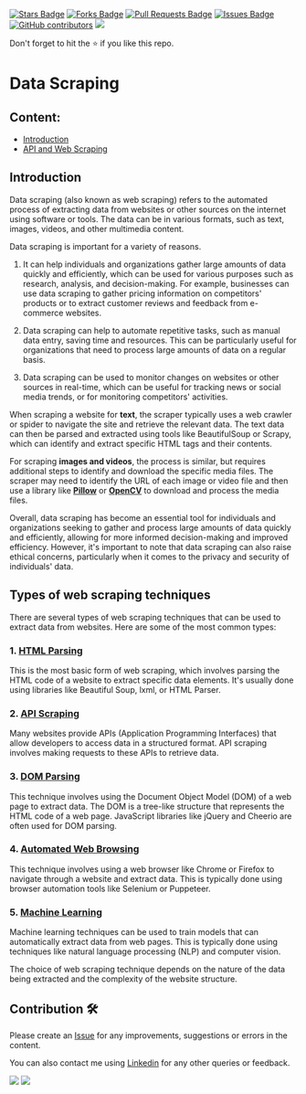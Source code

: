 <a href="https://github.com/drshahizan/special-topic-data-engineering/stargazers"><img src="https://img.shields.io/github/stars/drshahizan/special-topic-data-engineering" alt="Stars Badge"/></a>
<a href="https://github.com/drshahizan/special-topic-data-engineering/network/members"><img src="https://img.shields.io/github/forks/drshahizan/special-topic-data-engineering" alt="Forks Badge"/></a>
<a href="https://github.com/drshahizan/special-topic-data-engineering/pulls"><img src="https://img.shields.io/github/issues-pr/drshahizan/special-topic-data-engineering" alt="Pull Requests Badge"/></a>
<a href="https://github.com/drshahizan/special-topic-data-engineering/issues"><img src="https://img.shields.io/github/issues/drshahizan/special-topic-data-engineering" alt="Issues Badge"/></a>
<a href="https://github.com/drshahizan/special-topic-data-engineering/graphs/contributors"><img alt="GitHub contributors" src="https://img.shields.io/github/contributors/drshahizan/special-topic-data-engineering?color=2b9348"></a>
![](https://visitor-badge.glitch.me/badge?page_id=drshahizan/special-topic-data-engineering)

Don't forget to hit the :star: if you like this repo.

# Data Scraping

## Content:
- [Introduction]()
- [API and Web Scraping](../api/api-web-scraping.md)

## Introduction
Data scraping (also known as web scraping) refers to the automated process of extracting data from websites or other sources on the internet using software or tools. The data can be in various formats, such as text, images, videos, and other multimedia content.

Data scraping is important for a variety of reasons. 
1. It can help individuals and organizations gather large amounts of data quickly and efficiently, which can be used for various purposes such as research, analysis, and decision-making. For example, businesses can use data scraping to gather pricing information on competitors' products or to extract customer reviews and feedback from e-commerce websites.

2. Data scraping can help to automate repetitive tasks, such as manual data entry, saving time and resources. This can be particularly useful for organizations that need to process large amounts of data on a regular basis.

3. Data scraping can be used to monitor changes on websites or other sources in real-time, which can be useful for tracking news or social media trends, or for monitoring competitors' activities.

When scraping a website for **text**, the scraper typically uses a web crawler or spider to navigate the site and retrieve the relevant data. The text data can then be parsed and extracted using tools like BeautifulSoup or Scrapy, which can identify and extract specific HTML tags and their contents.

For scraping **images and videos**, the process is similar, but requires additional steps to identify and download the specific media files. The scraper may need to identify the URL of each image or video file and then use a library like [**Pillow**](pillow.md) or [**OpenCV**](opencv.md) to download and process the media files.

Overall, data scraping has become an essential tool for individuals and organizations seeking to gather and process large amounts of data quickly and efficiently, allowing for more informed decision-making and improved efficiency. However, it's important to note that data scraping can also raise ethical concerns, particularly when it comes to the privacy and security of individuals' data.

## Types of web scraping techniques
There are several types of web scraping techniques that can be used to extract data from websites. Here are some of the most common types:

### 1. [HTML Parsing](html-parsing.md)
This is the most basic form of web scraping, which involves parsing the HTML code of a website to extract specific data elements. It's usually done using libraries like Beautiful Soup, lxml, or HTML Parser.

### 2. [API Scraping](api-scraping.md)
Many websites provide APIs (Application Programming Interfaces) that allow developers to access data in a structured format. API scraping involves making requests to these APIs to retrieve data.

### 3. [DOM Parsing](dom-parsing.md)
This technique involves using the Document Object Model (DOM) of a web page to extract data. The DOM is a tree-like structure that represents the HTML code of a web page. JavaScript libraries like jQuery and Cheerio are often used for DOM parsing.

### 4. [Automated Web Browsing](auto-web-browsing.md)
This technique involves using a web browser like Chrome or Firefox to navigate through a website and extract data. This is typically done using browser automation tools like Selenium or Puppeteer.

### 5. [Machine Learning](machine-learning.md)
Machine learning techniques can be used to train models that can automatically extract data from web pages. This is typically done using techniques like natural language processing (NLP) and computer vision.

The choice of web scraping technique depends on the nature of the data being extracted and the complexity of the website structure.

## Contribution 🛠️
Please create an [Issue](https://github.com/drshahizan/special-topic-data-engineering/issues) for any improvements, suggestions or errors in the content.

You can also contact me using [Linkedin](https://www.linkedin.com/in/drshahizan/) for any other queries or feedback.

![](https://komarev.com/ghpvc/?username=drshahizan&label=Views&color=0e75b6&style=flat)
![](https://hit.yhype.me/github/profile?user_id=81284918)





